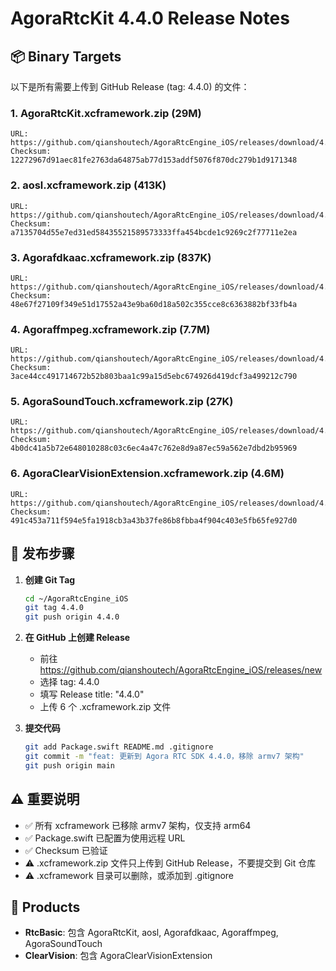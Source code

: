 # AgoraRtcKit 4.4.0 Release Notes

## 📦 Binary Targets

以下是所有需要上传到 GitHub Release (tag: 4.4.0) 的文件：

### 1. AgoraRtcKit.xcframework.zip (29M)
```
URL: https://github.com/qianshoutech/AgoraRtcEngine_iOS/releases/download/4.4.0/AgoraRtcKit.xcframework.zip
Checksum: 12272967d91aec81fe2763da64875ab77d153addf5076f870dc279b1d9171348
```

### 2. aosl.xcframework.zip (413K)
```
URL: https://github.com/qianshoutech/AgoraRtcEngine_iOS/releases/download/4.4.0/aosl.xcframework.zip
Checksum: a7135704d55e7ed31ed58435521589573333ffa454bcde1c9269c2f77711e2ea
```

### 3. Agorafdkaac.xcframework.zip (837K)
```
URL: https://github.com/qianshoutech/AgoraRtcEngine_iOS/releases/download/4.4.0/Agorafdkaac.xcframework.zip
Checksum: 48e67f27109f349e51d17552a43e9ba60d18a502c355cce8c6363882bf33fb4a
```

### 4. Agoraffmpeg.xcframework.zip (7.7M)
```
URL: https://github.com/qianshoutech/AgoraRtcEngine_iOS/releases/download/4.4.0/Agoraffmpeg.xcframework.zip
Checksum: 3ace44cc491714672b52b803baa1c99a15d5ebc674926d419dcf3a499212c790
```

### 5. AgoraSoundTouch.xcframework.zip (27K)
```
URL: https://github.com/qianshoutech/AgoraRtcEngine_iOS/releases/download/4.4.0/AgoraSoundTouch.xcframework.zip
Checksum: 4b0dc41a5b72e648010288c03c6ec4a47c762e8d9a87ec59a562e7dbd2b95969
```

### 6. AgoraClearVisionExtension.xcframework.zip (4.6M)
```
URL: https://github.com/qianshoutech/AgoraRtcEngine_iOS/releases/download/4.4.0/AgoraClearVisionExtension.xcframework.zip
Checksum: 491c453a711f594e5fa1918cb3a43b37fe86b8fbba4f904c403e5fb65fe927d0
```

## 📝 发布步骤

1. **创建 Git Tag**
   ```bash
   cd ~/AgoraRtcEngine_iOS
   git tag 4.4.0
   git push origin 4.4.0
   ```

2. **在 GitHub 上创建 Release**
   - 前往 https://github.com/qianshoutech/AgoraRtcEngine_iOS/releases/new
   - 选择 tag: 4.4.0
   - 填写 Release title: "4.4.0"
   - 上传 6 个 .xcframework.zip 文件

3. **提交代码**
   ```bash
   git add Package.swift README.md .gitignore
   git commit -m "feat: 更新到 Agora RTC SDK 4.4.0，移除 armv7 架构"
   git push origin main
   ```

## ⚠️ 重要说明

- ✅ 所有 xcframework 已移除 armv7 架构，仅支持 arm64
- ✅ Package.swift 已配置为使用远程 URL
- ✅ Checksum 已验证
- ⚠️ .xcframework.zip 文件只上传到 GitHub Release，不要提交到 Git 仓库
- ⚠️ .xcframework 目录可以删除，或添加到 .gitignore

## 🎯 Products

- **RtcBasic**: 包含 AgoraRtcKit, aosl, Agorafdkaac, Agoraffmpeg, AgoraSoundTouch
- **ClearVision**: 包含 AgoraClearVisionExtension

